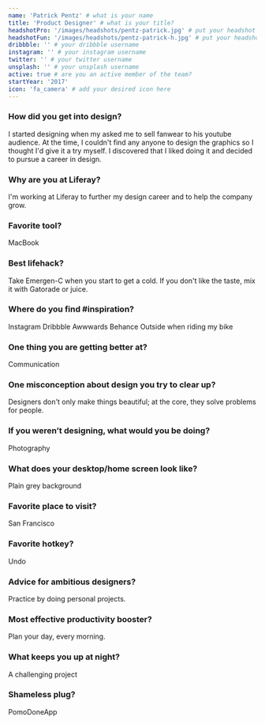 ```yaml
---
name: 'Patrick Pentz' # what is your name
title: 'Product Designer' # what is your title?
headshotPro: '/images/headshots/pentz-patrick.jpg' # put your headshot here
headshotFun: '/images/headshots/pentz-patrick-h.jpg' # put your headshot here
dribbble: '' # your dribbble username
instagram: '' # your instagram username
twitter: '' # your twitter username
unsplash: '' # your unsplash username
active: true # are you an active member of the team?
startYear: '2017'
icon: 'fa_camera' # add your desired icon here
---
```


### How did you get into design?

I started designing when my asked me to sell fanwear to his youtube audience. At the time, I couldn't find any anyone to design the graphics so I thought I'd give it a try myself. I discovered that I liked doing it and decided to pursue a career in design. 

### Why are you at Liferay?

I'm working at Liferay to further my design career and to help the company grow. 

### Favorite tool?

MacBook

### Best lifehack?

Take Emergen-C when you start to get a cold. If you don't like the taste, mix it with Gatorade or juice.

### Where do you find #inspiration?

Instagram
Dribbble
Awwwards
Behance 
Outside when riding my bike

### One thing you are getting better at?

Communication

### One misconception about design you try to clear up?

Designers don't only make things beautiful; at the core, they solve problems for people. 

### If you weren’t designing, what would you be doing?

Photography

### What does your desktop/home screen look like?

Plain grey background

### Favorite place to visit?

San Francisco

### Favorite hotkey?

Undo

### Advice for ambitious designers?

Practice by doing personal projects.

### Most effective productivity booster?

Plan your day, every morning. 

### What keeps you up at night?

A challenging project 

### Shameless plug?

PomoDoneApp
